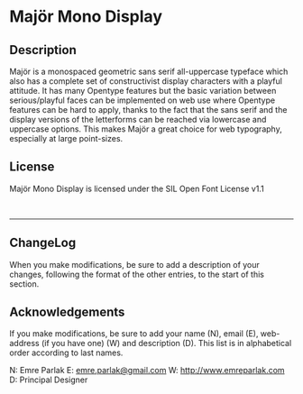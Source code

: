 # Majör Mono Display

## Description
Majör is a monospaced geometric sans serif all-uppercase typeface which also has a complete set of constructivist display characters with a playful attitude. It has many Opentype features but the basic variation between serious/playful faces can be implemented on web use where Opentype features can be hard to apply, thanks to the fact that the sans serif and the display versions of the letterforms can be reached via lowercase and uppercase options. This makes Majör a great choice for web typography, especially at large point-sizes.

## License
Majör Mono Display is licensed under the SIL Open Font License v1.1

<br/>

---

## ChangeLog
When you make modifications, be sure to add a description of your changes, following the format of the other entries, to the start of this section.


## Acknowledgements
If you make modifications, be sure to add your name (N), 
email (E), web-address (if you have one) (W) and 
description (D). This list is in alphabetical order according to last names.

N: Emre Parlak
E: emre.parlak@gmail.com
W: http://www.emreparlak.com
D: Principal Designer